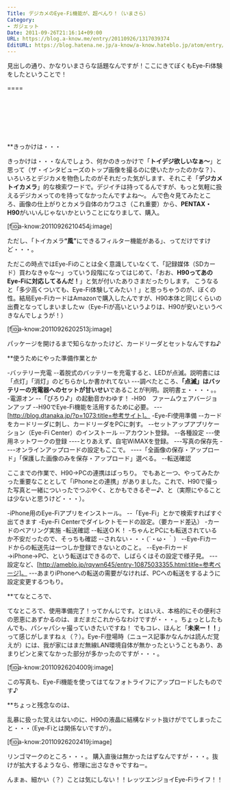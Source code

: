 ```yaml
---
Title: デジカメのEye-Fi機能が、超べんり！（いまさら）
Category:
- ガジェット
Date: 2011-09-26T21:16:14+09:00
URL: https://blog.a-know.me/entry/20110926/1317039374
EditURL: https://blog.hatena.ne.jp/a-know/a-know.hateblo.jp/atom/entry/12921228815727979431
---
```



見出しの通り、かなりいまさらな話題なんですが！ここにきてぼくもEye-Fi体験をしたということで！

====

<script async src="//pagead2.googlesyndication.com/pagead/js/adsbygoogle.js"></script>
<!-- article-top -->
<ins class="adsbygoogle"
     style="display:inline-block;width:728px;height:90px"
     data-ad-client="ca-pub-3463034538369189"
     data-ad-slot="8367620130"></ins>
<script>
(adsbygoogle = window.adsbygoogle || []).push({});
</script>


**きっかけは・・・

きっかけは・・・なんでしょう、何かのきっかけで「<span class="deco" style="font-weight:bold;">トイデジ欲しいなぁ〜</span>」と思って（ザ・インタビューズのトップ画像を撮るのに使いたかったのかな？）、いろいろとデジカメを物色したのがそれだった気がします、それこそ「<span class="deco" style="font-weight:bold;">デジカメ　トイカメラ</span>」的な検索ワードで。デジイチは持ってるんですが、もっと気軽に扱えるデジカメってのを持ってなかったんですよね〜。
んで色々見てみたところ、画像の仕上がりとカメラ自体のカワユさ（これ重要）から、<span class="deco" style="font-weight:bold;">PENTAX・H90</span>がいいんじゃないかということになりまして、購入。



[f:id:a-know:20110926210454j:image]



ただし、「トイカメラ<span class="deco" style="font-weight:bold;">“風”</span>にできるフィルター機能がある」、ってだけですけど・・・。

ただこの時点ではEye-Fiのことは全く意識していなくて、「記録媒体（SDカード）買わなきゃな〜」っていう段階になってはじめて、「おお、<span class="deco" style="font-weight:bold;">H90ってあのEye-Fiに対応してるんだ！</span>」と気が付いたありさまだったりします。
こうなると「多少高くついても、Eye-Fi体験してみたい！」と思っちゃうのが、ぼくの性。結局Eye-FiカードはAmazonで購入したんですが、H90本体と同じくらいの出費となってしまいましたｗ（Eye-Fiが高いというよりは、H90が安いというべきなんでしょうが！）



[f:id:a-know:20110926202513j:image]



パッケージを開けるまで知らなかったけど、カードリーダとセットなんですね♪



**使うためにやった準備作業とか

-バッテリー充電
--着脱式のバッテリーを充電すると、LEDが点滅。説明書には「点灯」「消灯」のどちらかしか書かれてない
---調べたところ、<span class="deco" style="font-weight:bold;">「点滅」はバッテリーの充電器へのセットが甘いせい</span>であることが判明。説明書ェ・・・・。。
-電源オン
--「ぴろり♪」の起動音かわゆす！
-H90　ファームウェアバージョンアップ
--H90でEye-Fi機能を活用するために必要。
---[http://blog.dtanaka.jp/?p=1073:title=参考サイト]。
-Eye-Fi使用準備
--カードをカードリーダに刺し、カードリーダをPCに刺す。
--セットアップアプリケーション（Eye-Fi Center）のインストール
--アカウント登録。
--各種設定
---使用ネットワークの登録
----とりあえず、自宅WiMAXを登録。
---写真の保存先
----オンラインアップロードの設定もここで。
----「全画像の保存・アップロード」「保護した画像のみを保存・アップロード」選べる。
--転送確認



ここまでの作業で、H90→PCの連携はばっちり。
でもあと一つ、やってみたかった重要なこととして「iPhoneとの連携」がありました。これで、H90で撮った写真と一緒についったでつぶやく、とかもできるぞー♪、と（実際にやることは少ないと思うけど・・・）。



-iPhone用のEye-Fiアプリをインストール。
--「Eye-Fi」とかで検索すればすぐ出てきます
-Eye-Fi Centerでダイレクトモードの設定。（要カード差込）
-カードのペアリング実施
-転送確認
--転送ＯＫ！
-ちゃんとPCにも転送されているか不安だったので、そっちも確認
--されない・・・（´・ω・｀）
--Eye-Fiカードからの転送先は一つしか登録できないとのこと。
--Eye-Fiカード→iPhone→PC、という転送はできるので、しばらくはその設定で様子見。
---設定など、[http://ameblo.jp/rqywn645/entry-10875033355.html:title=参考ページ]。
---あまりiPhoneへの転送の需要がなければ、PCへの転送をするように設定変更するつもり。



**てなところで、

てなところで、使用準備完了！ってかんじです。とはいえ、本格的にその便利さの恩恵にあずかるのは、まだまだこれからなわけですが・・・。ちょっとしたもんでも、パシャパシャ撮っていきたいですね！
でもコレ、ほんと「<span class="deco" style="font-weight:bold;">未来ー！！</span>」って感じがしますねぇ（？）。Eye-Fi登場時（ニュース記事かなんかは読んだ覚えが）には、我が家にはまだ無線LAN環境自体が無かったということもあり、あまりピンと来てなかった部分が多かったのですが・・・。



[f:id:a-know:20110926204009j:image]



この写真も、Eye-Fi機能を使ってはてなフォトライフにアップロードしたものです♪



**ちょっと残念なのは、

乱暴に扱った覚えはないのに、H90の液晶に結構なドット抜けがでてしまったこと・・・（Eye-Fiとは関係ないですが）。



[f:id:a-know:20110926202419j:image]


リンゴマークのところ・・・。
購入直後は無かったはずなんですが・・・。抜けが拡大するようなら、修理に出さなきゃですねー。



んまぁ、細かい（？）ことは気にしない！！レッツエンジョイEye-Fiライフ！！

<script async src="//pagead2.googlesyndication.com/pagead/js/adsbygoogle.js"></script>
<!-- article-bottom2 -->
<ins class="adsbygoogle"
     style="display:inline-block;width:300px;height:250px"
     data-ad-client="ca-pub-3463034538369189"
     data-ad-slot="5274552934"></ins>
<script>
(adsbygoogle = window.adsbygoogle || []).push({});
</script>


<script src="https://moshi-moshi.moshimo.works/moshimoshi/a_know_blog/20110926-1317039374?title=%E3%83%87%E3%82%B8%E3%82%AB%E3%83%A1%E3%81%AEEye-Fi%E6%A9%9F%E8%83%BD%E3%81%8C%E3%80%81%E8%B6%85%E3%81%B9%E3%82%93%E3%82%8A%EF%BC%81%EF%BC%88%E3%81%84%E3%81%BE%E3%81%95%E3%82%89%EF%BC%89"></script>
